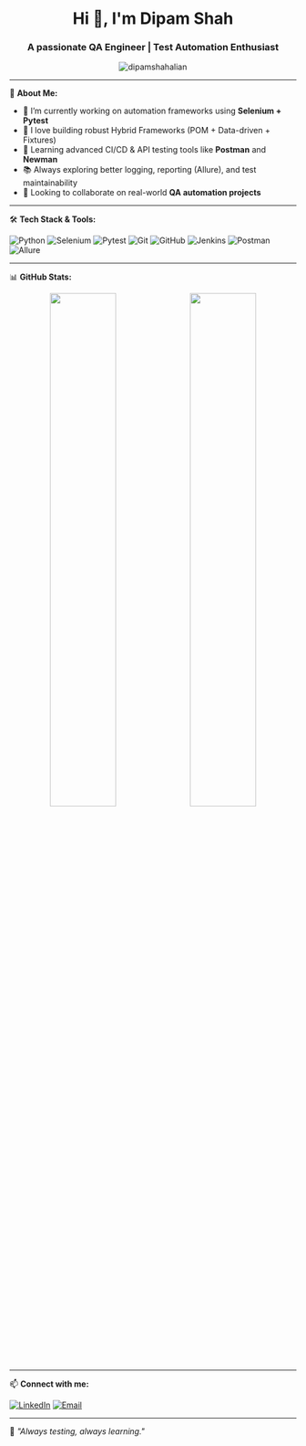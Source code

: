 <h1 align="center">Hi 👋, I'm Dipam Shah</h1>
<h3 align="center">A passionate QA Engineer | Test Automation Enthusiast</h3>

<p align="center">
  <img src="https://komarev.com/ghpvc/?username=dipamshahalian&label=Profile%20views&color=0e75b6&style=flat" alt="dipamshahalian" />
</p>

---

💼 **About Me:**

- 🔭 I’m currently working on automation frameworks using **Selenium + Pytest**
- 🧪 I love building robust Hybrid Frameworks (POM + Data-driven + Fixtures)
- 🌱 Learning advanced CI/CD & API testing tools like **Postman** and **Newman**
- 📚 Always exploring better logging, reporting (Allure), and test maintainability
- 👯 Looking to collaborate on real-world **QA automation projects**

---

🛠️ **Tech Stack & Tools:**

![Python](https://img.shields.io/badge/Python-3776AB?style=flat&logo=python&logoColor=white)
![Selenium](https://img.shields.io/badge/Selenium-43B02A?style=flat&logo=selenium&logoColor=white)
![Pytest](https://img.shields.io/badge/Pytest-0A0A0A?style=flat&logo=pytest)
![Git](https://img.shields.io/badge/Git-F05032?style=flat&logo=git&logoColor=white)
![GitHub](https://img.shields.io/badge/GitHub-181717?style=flat&logo=github)
![Jenkins](https://img.shields.io/badge/Jenkins-D24939?style=flat&logo=jenkins&logoColor=white)
![Postman](https://img.shields.io/badge/Postman-FF6C37?style=flat&logo=postman&logoColor=white)
![Allure](https://img.shields.io/badge/Allure%20Reports-1B1F23?style=flat&logo=allure&logoColor=white)

---

📊 **GitHub Stats:**

<p align="center">
  <img src="https://github-readme-stats.vercel.app/api?username=dipamshahalian&show_icons=true&theme=tokyonight" width="48%"/>
  <img src="https://github-readme-streak-stats.herokuapp.com/?user=dipamshahalian&theme=tokyonight" width="48%"/>
</p>

---

📫 **Connect with me:**

[![LinkedIn](https://img.shields.io/badge/LinkedIn-0077B5?style=flat&logo=linkedin&logoColor=white)](https://in.linkedin.com/in/dipam-p-shah)
[![Email](https://img.shields.io/badge/Gmail-D14836?style=flat&logo=gmail&logoColor=white)](mailto:dipampshah@gmail.com)

---

🧠 *"Always testing, always learning."*

